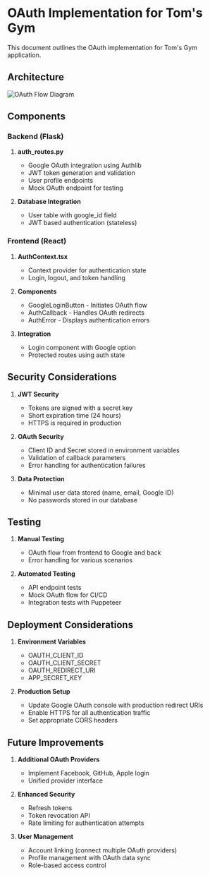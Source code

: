 # OAuth Implementation for Tom's Gym

This document outlines the OAuth implementation for Tom's Gym application.

## Architecture

![OAuth Flow Diagram](https://www.plantuml.com/plantuml/png/VL9DIyD04BtlhnZIGrfWWH51WX8eA2In2JM8qOePQD9CjoRTTbnp6iiKP7sDhVxtylplljkDAuSf2Xar1a25AZ1ZF6NrGDwZK-2PAcXZM7Z5X0a3NeiQi4CeX_TUDbwKX1hLpXHfvSHH4HpBnAe-bfJoGkzwEqU-zPQwRTq_nKvs8v3JiP2cYGcqVLJ7Rr1nxhbqS_qRw6l1qZ1Mj9WkEwUFozcVxJcNR_f6SyrIMUl8Sv5AKwx9xYAkQw0RnwAYyZaY_d2NSTyZCVh-n-CnBbCK5BVoRu2yyGi0)

## Components

### Backend (Flask)

1. **auth_routes.py**
   - Google OAuth integration using Authlib
   - JWT token generation and validation
   - User profile endpoints
   - Mock OAuth endpoint for testing

2. **Database Integration**
   - User table with google_id field
   - JWT based authentication (stateless)

### Frontend (React)

1. **AuthContext.tsx**
   - Context provider for authentication state
   - Login, logout, and token handling

2. **Components**
   - GoogleLoginButton - Initiates OAuth flow
   - AuthCallback - Handles OAuth redirects
   - AuthError - Displays authentication errors

3. **Integration**
   - Login component with Google option
   - Protected routes using auth state

## Security Considerations

1. **JWT Security**
   - Tokens are signed with a secret key
   - Short expiration time (24 hours)
   - HTTPS is required in production

2. **OAuth Security**
   - Client ID and Secret stored in environment variables
   - Validation of callback parameters
   - Error handling for authentication failures

3. **Data Protection**
   - Minimal user data stored (name, email, Google ID)
   - No passwords stored in our database

## Testing

1. **Manual Testing**
   - OAuth flow from frontend to Google and back
   - Error handling for various scenarios

2. **Automated Testing**
   - API endpoint tests
   - Mock OAuth flow for CI/CD
   - Integration tests with Puppeteer

## Deployment Considerations

1. **Environment Variables**
   - OAUTH_CLIENT_ID
   - OAUTH_CLIENT_SECRET
   - OAUTH_REDIRECT_URI
   - APP_SECRET_KEY

2. **Production Setup**
   - Update Google OAuth console with production redirect URIs
   - Enable HTTPS for all authentication traffic
   - Set appropriate CORS headers

## Future Improvements

1. **Additional OAuth Providers**
   - Implement Facebook, GitHub, Apple login
   - Unified provider interface

2. **Enhanced Security**
   - Refresh tokens
   - Token revocation API
   - Rate limiting for authentication attempts

3. **User Management**
   - Account linking (connect multiple OAuth providers)
   - Profile management with OAuth data sync
   - Role-based access control 